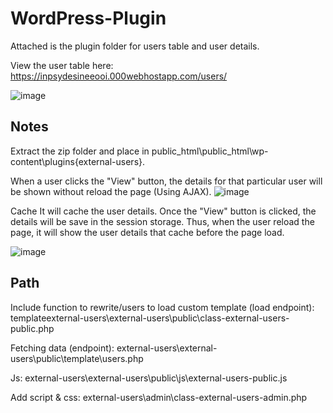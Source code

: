 # WordPress-Plugin

Attached is the plugin folder for users table and user details.

View the user table here: https://inpsydesineeooi.000webhostapp.com/users/

![image](https://user-images.githubusercontent.com/79394336/120064251-d58b3280-c09d-11eb-8536-12f08550a25b.png)

Notes
----------------------------------------------------------------------------------------------------------------------------------------------------------------
Extract the zip folder and place in public_html\public_html\wp-content\plugins\{external-users}.

When a user clicks the "View" button, the details for that particular user will be shown without reload the page (Using AJAX).
![image](https://user-images.githubusercontent.com/79394336/120064434-ae813080-c09e-11eb-949b-ca6eeba1d886.png)

Cache
It will cache the user details. Once the "View" button is clicked, the details will be save in the session storage. Thus, when the user reload the page, it will show the user details that cache before the page load.

![image](https://user-images.githubusercontent.com/79394336/120064691-213edb80-c0a0-11eb-8efb-b2cfb66809b2.png)


Path
-----------------------------------------------------------------------------------------------------------------------------------------------------------------
Include function to rewrite/users to load custom template (load endpoint): templateexternal-users\external-users\public\class-external-users-public.php

Fetching data (endpoint): external-users\external-users\public\template\users.php

Js: external-users\external-users\public\js\external-users-public.js

Add script & css: external-users\admin\class-external-users-admin.php





